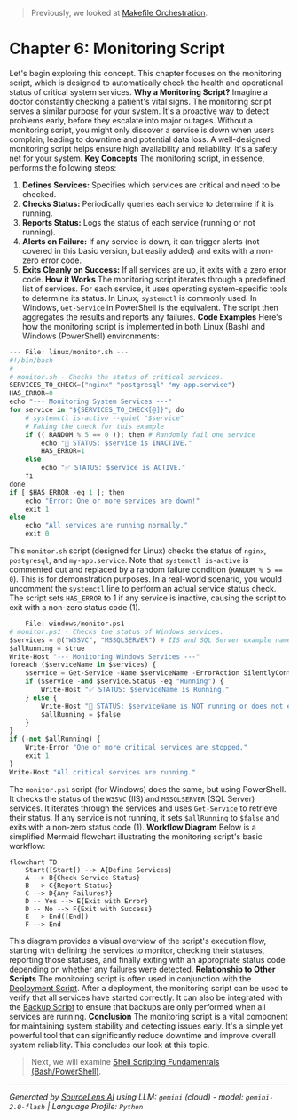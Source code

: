 > Previously, we looked at [Makefile Orchestration](05_makefile-orchestration.md).

# Chapter 6: Monitoring Script
Let's begin exploring this concept. This chapter focuses on the monitoring script, which is designed to automatically check the health and operational status of critical system services.
**Why a Monitoring Script?**
Imagine a doctor constantly checking a patient's vital signs. The monitoring script serves a similar purpose for your system. It's a proactive way to detect problems early, before they escalate into major outages. Without a monitoring script, you might only discover a service is down when users complain, leading to downtime and potential data loss. A well-designed monitoring script helps ensure high availability and reliability. It's a safety net for your system.
**Key Concepts**
The monitoring script, in essence, performs the following steps:
1.  **Defines Services:** Specifies which services are critical and need to be checked.
2.  **Checks Status:** Periodically queries each service to determine if it is running.
3.  **Reports Status:** Logs the status of each service (running or not running).
4.  **Alerts on Failure:** If any service is down, it can trigger alerts (not covered in this basic version, but easily added) and exits with a non-zero error code.
5.  **Exits Cleanly on Success:** If all services are up, it exits with a zero error code.
**How it Works**
The monitoring script iterates through a predefined list of services. For each service, it uses operating system-specific tools to determine its status. In Linux, `systemctl` is commonly used. In Windows, `Get-Service` in PowerShell is the equivalent. The script then aggregates the results and reports any failures.
**Code Examples**
Here's how the monitoring script is implemented in both Linux (Bash) and Windows (PowerShell) environments:
```python
--- File: linux/monitor.sh ---
#!/bin/bash
#
# monitor.sh - Checks the status of critical services.
SERVICES_TO_CHECK=("nginx" "postgresql" "my-app.service")
HAS_ERROR=0
echo "--- Monitoring System Services ---"
for service in "${SERVICES_TO_CHECK[@]}"; do
    # systemctl is-active --quiet "$service"
    # Faking the check for this example
    if (( RANDOM % 5 == 0 )); then # Randomly fail one service
        echo "🔴 STATUS: $service is INACTIVE."
        HAS_ERROR=1
    else
        echo "✅ STATUS: $service is ACTIVE."
    fi
done
if [ $HAS_ERROR -eq 1 ]; then
    echo "Error: One or more services are down!"
    exit 1
else
    echo "All services are running normally."
    exit 0
```
This `monitor.sh` script (designed for Linux) checks the status of `nginx`, `postgresql`, and `my-app.service`.  Note that `systemctl is-active` is commented out and replaced by a random failure condition (`RANDOM % 5 == 0`). This is for demonstration purposes.  In a real-world scenario, you would uncomment the `systemctl` line to perform an actual service status check. The script sets `HAS_ERROR` to 1 if any service is inactive, causing the script to exit with a non-zero status code (1).
```python
--- File: windows/monitor.ps1 ---
# monitor.ps1 - Checks the status of Windows services.
$services = @("W3SVC", "MSSQLSERVER") # IIS and SQL Server example names
$allRunning = $true
Write-Host "--- Monitoring Windows Services ---"
foreach ($serviceName in $services) {
    $service = Get-Service -Name $serviceName -ErrorAction SilentlyContinue
    if ($service -and $service.Status -eq "Running") {
        Write-Host "✅ STATUS: $serviceName is Running."
    } else {
        Write-Host "🔴 STATUS: $serviceName is NOT running or does not exist." -ForegroundColor Red
        $allRunning = $false
    }
}
if (-not $allRunning) {
    Write-Error "One or more critical services are stopped."
    exit 1
}
Write-Host "All critical services are running."
```
The `monitor.ps1` script (for Windows) does the same, but using PowerShell. It checks the status of the `W3SVC` (IIS) and `MSSQLSERVER` (SQL Server) services. It iterates through the services and uses `Get-Service` to retrieve their status. If any service is not running, it sets `$allRunning` to `$false` and exits with a non-zero status code (1).
**Workflow Diagram**
Below is a simplified Mermaid flowchart illustrating the monitoring script's basic workflow:
```mermaid
flowchart TD
    Start([Start]) --> A{Define Services}
    A --> B{Check Service Status}
    B --> C{Report Status}
    C --> D{Any Failures?}
    D -- Yes --> E{Exit with Error}
    D -- No --> F{Exit with Success}
    E --> End([End])
    F --> End
```
This diagram provides a visual overview of the script's execution flow, starting with defining the services to monitor, checking their statuses, reporting those statuses, and finally exiting with an appropriate status code depending on whether any failures were detected.
**Relationship to Other Scripts**
The monitoring script is often used in conjunction with the [Deployment Script](05_deployment-script.md). After a deployment, the monitoring script can be used to verify that all services have started correctly. It can also be integrated with the [Backup Script](04_backup-script.md) to ensure that backups are only performed when all services are running.
**Conclusion**
The monitoring script is a vital component for maintaining system stability and detecting issues early. It's a simple yet powerful tool that can significantly reduce downtime and improve overall system reliability. This concludes our look at this topic.

> Next, we will examine [Shell Scripting Fundamentals (Bash/PowerShell)](07_shell-scripting-fundamentals-bash-powershell.md).


---

*Generated by [SourceLens AI](https://github.com/openXFlow/sourceLensAI) using LLM: `gemini` (cloud) - model: `gemini-2.0-flash` | Language Profile: `Python`*